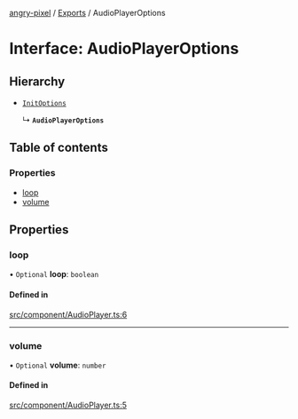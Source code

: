 [angry-pixel](../README.md) / [Exports](../modules.md) / AudioPlayerOptions

# Interface: AudioPlayerOptions

## Hierarchy

- [`InitOptions`](InitOptions.md)

  ↳ **`AudioPlayerOptions`**

## Table of contents

### Properties

- [loop](AudioPlayerOptions.md#loop)
- [volume](AudioPlayerOptions.md#volume)

## Properties

### loop

• `Optional` **loop**: `boolean`

#### Defined in

[src/component/AudioPlayer.ts:6](https://github.com/angry-pixel-studio/angry-pixel-engine/blob/6176278/src/component/AudioPlayer.ts#L6)

___

### volume

• `Optional` **volume**: `number`

#### Defined in

[src/component/AudioPlayer.ts:5](https://github.com/angry-pixel-studio/angry-pixel-engine/blob/6176278/src/component/AudioPlayer.ts#L5)
